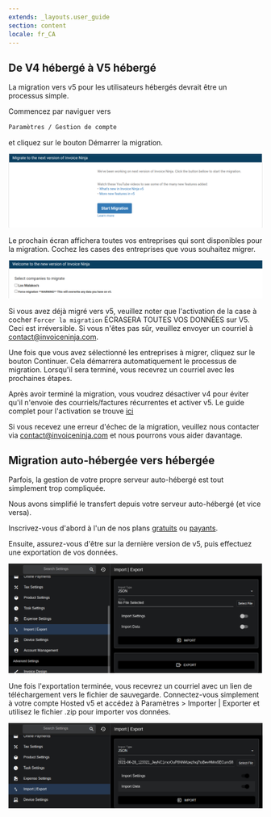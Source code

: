 ```yaml
---
extends: _layouts.user_guide 
section: content
locale: fr_CA
---
```


## De V4 hébergé à V5 hébergé

La migration vers v5 pour les utilisateurs hébergés devrait être un processus simple.

Commencez par naviguer vers

```bash
Paramètres / Gestion de compte
```

et cliquez sur le bouton Démarrer la migration.

![alt text](/assets/images/hosted-migration/hosted_migration_step_1.png "Étape 2")

Le prochain écran affichera toutes vos entreprises qui sont disponibles pour la migration. Cochez les cases des entreprises que vous souhaitez migrer.

![alt text](/assets/images/hosted-migration/hosted_migration_step_2.png "Étape 2")

<x-warning>Si vous avez déjà migré vers v5, veuillez noter que l'activation de la case à cocher `Forcer la migration` ÉCRASERA TOUTES VOS DONNÉES sur V5. Ceci est irréversible. Si vous n'êtes pas sûr, veuillez envoyer un courriel à contact@invoiceninja.com.</x-warning>

Une fois que vous avez sélectionné les entreprises à migrer, cliquez sur le bouton Continuer. Cela démarrera automatiquement le processus de migration. Lorsqu'il sera terminé, vous recevrez un courriel avec les prochaines étapes.

Après avoir terminé la migration, vous voudrez désactiver v4 pour éviter qu'il n'envoie des courriels/factures récurrentes et activer v5. Le guide complet pour l'activation se trouve [ici](https://invoiceninja.github.io/fr_CA/hosted-activate/)

<x-info>Si vous recevez une erreur d'échec de la migration, veuillez nous contacter via contact@invoiceninja.com et nous pourrons vous aider davantage.</x-info>

## Migration auto-hébergée vers hébergée

Parfois, la gestion de votre propre serveur auto-hébergé est tout simplement trop compliquée.

Nous avons simplifié le transfert depuis votre serveur auto-hébergé (et vice versa).

Inscrivez-vous d'abord à l'un de nos plans [gratuits](https://invoiceninja.invoicing.co/client/subscriptions/VolejRejNm/purchase) ou [payants](https://invoiceninja.invoicing.co/client/subscriptions/7LDdwRb1YK/purchase).

Ensuite, assurez-vous d'être sur la dernière version de v5, puis effectuez une exportation de vos données.

![alt text](/assets/images/hosted-migration/v5-export.png "Export")

Une fois l'exportation terminée, vous recevrez un courriel avec un lien de téléchargement vers le fichier de sauvegarde. Connectez-vous simplement à votre compte Hosted v5 et accédez à Paramètres > Importer | Exporter et utilisez le fichier .zip pour importer vos données.

![alt text](/assets/images/hosted-migration/v5-import.png "Import")
